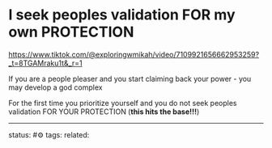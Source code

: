 # I seek peoples validation FOR my own PROTECTION
https://www.tiktok.com/@exploringwmikah/video/7109921656662953259?_t=8TGAMraku1t&_r=1

If you are a people pleaser and you start claiming back your power - you may develop a god complex

For the first time you prioritize yourself and you do not seek peoples validation FOR YOUR PROTECTION (**this hits the base!!!**)


---
status: #⚙️ 
tags: 
related: 
